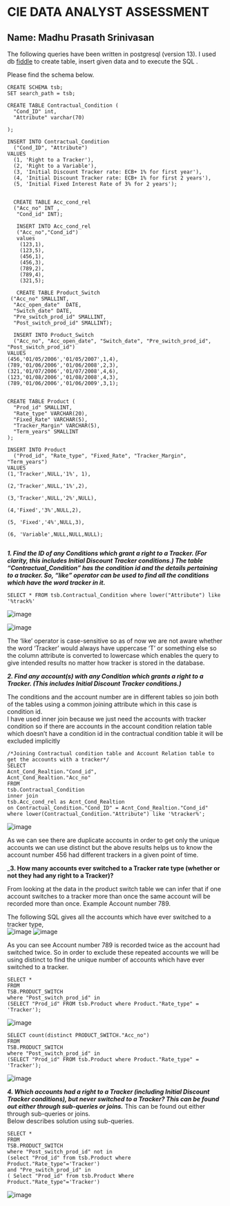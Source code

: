 # CIE DATA ANALYST ASSESSMENT 

## Name:  Madhu Prasath Srinivasan

The following queries have been written in postgresql (version 13). I used db [fiddle](https://www.db-fiddle.com/) to create table, insert given data and to execute the SQL . 

Please find the schema below.
```
CREATE SCHEMA tsb;
SET search_path = tsb;

CREATE TABLE Contractual_Condition (
  "Cond_ID" int,
  "Attribute" varchar(70)
  
);

INSERT INTO Contractual_Condition
  ("Cond_ID", "Attribute")
VALUES
  (1, 'Right to a Tracker'),
  (2, 'Right to a Variable'),
  (3, 'Initial Discount Tracker rate: ECB+ 1% for first year'),
  (4, 'Initial Discount Tracker rate: ECB+ 1% for first 2 years'),
  (5, 'Initial Fixed Interest Rate of 3% for 2 years');
  
  
  CREATE TABLE Acc_cond_rel
  ("Acc_no" INT ,
   "Cond_id" INT);
   
   INSERT INTO Acc_cond_rel
   ("Acc_no","Cond_id")
   values
    (123,1),
	(123,5),
	(456,1),
	(456,3),
	(789,2),
	(789,4),
	(321,5);
    
   CREATE TABLE Product_Switch
 ("Acc_no" SMALLINT,
  "Acc_open_date"  DATE,
  "Switch_date" DATE,
  "Pre_switch_prod_id" SMALLINT,
  "Post_switch_prod_id" SMALLINT);
  
  INSERT INTO Product_Switch 
  ("Acc_no", "Acc_open_date", "Switch_date", "Pre_switch_prod_id", "Post_switch_prod_id")
VALUES
(456,'01/05/2006','01/05/2007',1,4),
(789,'01/06/2006','01/06/2008',2,3),
(321,'01/07/2006','01/07/2008',4,6),
(123,'01/08/2006','01/08/2008',4,3),
(789,'01/06/2006','01/06/2009',3,1);


CREATE TABLE Product (
  "Prod_id" SMALLINT,
  "Rate_type" VARCHAR(20),
  "Fixed_Rate" VARCHAR(5),
  "Tracker_Margin" VARCHAR(5),
  "Term_years" SMALLINT
);

INSERT INTO Product
  ("Prod_id", "Rate_type", "Fixed_Rate", "Tracker_Margin", "Term_years")
VALUES
(1,'Tracker',NULL,'1%',	1),

(2,'Tracker',NULL,'1%',2),

(3,'Tracker',NULL,'2%',NULL),

(4,'Fixed','3%',NULL,2),

(5,	'Fixed','4%',NULL,3),

(6,	'Variable',NULL,NULL,NULL);


```


___1. Find the ID of any Conditions which grant a right to a Tracker. (For clarity, this includes Initial Discount Tracker conditions.)
The table “Contractual_Condition” has the condition id and the details pertaining to a tracker.
 So, “like” operator can be used to find all the conditions which have the word tracker in it.___

```
SELECT * FROM tsb.Contractual_Condition where lower("Attribute") like '%track%'
```


![image](https://user-images.githubusercontent.com/78327987/154588262-a636a88a-f55d-434a-8153-722038e2f36c.png)

 ![image](https://user-images.githubusercontent.com/78327987/154590105-3f1d872a-437e-4d4a-aa63-ebd5a7f306a3.png)


The ‘like’ operator is case-sensitive so as of now we are not aware whether the word ‘Tracker’ would always have uppercase ‘T’ or something else so the column attribute is converted to lowercase which enables the query to give intended results no matter how tracker is stored in the database.

___2. Find any account(s) with any Condition which grants a right to a Tracker. (This includes Initial Discount Tracker conditions.)___  

The conditions and the account number are in different tables so join both of the tables using a common joining attribute which in this case is condition id.  
I have used inner join because we just need the accounts with tracker condition so if there are accounts in the account condition relation table which doesn’t have a condition id in the contractual condition table it will be excluded implicitly
 
```
/*Joining Contractual condition table and Account Relation table to get the accounts with a tracker*/
SELECT	
Acnt_Cond_Realtion."Cond_id",
Acnt_Cond_Realtion."Acc_no"
FROM 
tsb.Contractual_Condition 
inner join
tsb.Acc_cond_rel as Acnt_Cond_Realtion
on Contractual_Condition."Cond_ID" = Acnt_Cond_Realtion."Cond_id"
where lower(Contractual_Condition."Attribute") like '%tracker%';
```
![image](https://user-images.githubusercontent.com/78327987/154589017-a752c077-5c8b-4fec-95f8-8e418dc2f7eb.png)

As we can see there are duplicate accounts in order to get only the unique accounts we can use distinct but the above results helps us to know the account number 456 had different trackers in a given point of time.  

___3. How many accounts ever switched to a Tracker rate type (whether or not they had any right to a Tracker)?__  

From looking at the data in the product switch table we can infer that if one account switches to a tracker more than once the same account will be recorded more than once. Example Account number 789.

The following SQL gives all the accounts which have ever switched to a tracker type,  
![image](https://user-images.githubusercontent.com/78327987/154589248-d25dd9c8-b645-4a58-b978-516af622cf1c.png)
![image](https://user-images.githubusercontent.com/78327987/154589267-5b85c70b-f9fe-4de5-b392-2cde48ac6e79.png)
 
As you can see Account number 789 is recorded twice as the account had switched twice. So in order to exclude these repeated accounts we will be using distinct to find the unique number of accounts which have ever switched to a tracker.

```
SELECT *
FROM
TSB.PRODUCT_SWITCH
where "Post_switch_prod_id" in 
(SELECT "Prod_id" FROM tsb.Product where Product."Rate_type" = 'Tracker');
```
![image](https://user-images.githubusercontent.com/78327987/154589488-d7540cad-8d6f-4555-ab72-a8d8e4002e0f.png)

```
SELECT count(distinct PRODUCT_SWITCH."Acc_no")
FROM
TSB.PRODUCT_SWITCH
where "Post_switch_prod_id" in 
(SELECT "Prod_id" FROM tsb.Product where Product."Rate_type" = 'Tracker');
```
![image](https://user-images.githubusercontent.com/78327987/154589470-209da11c-c0c1-4c00-a9b2-75eefa0eb931.png)

___4. Which accounts had a right to a Tracker (including Initial Discount Tracker conditions), but never switched to a Tracker?
This can be found out either through sub-queries or joins.___ 
This can be found out either through sub-queries or joins.  
Below describes solution using sub-queries.
```
SELECT *
FROM
TSB.PRODUCT_SWITCH
where "Post_switch_prod_id" not in 
(select "Prod_id" from tsb.Product where Product."Rate_type"='Tracker')
and "Pre_switch_prod_id" in 
( Select "Prod_id" from tsb.Product Where  Product."Rate_type"='Tracker')
```
![image](https://user-images.githubusercontent.com/78327987/154589967-6fb4fccf-ee19-4df5-be0d-943676a56075.png)





